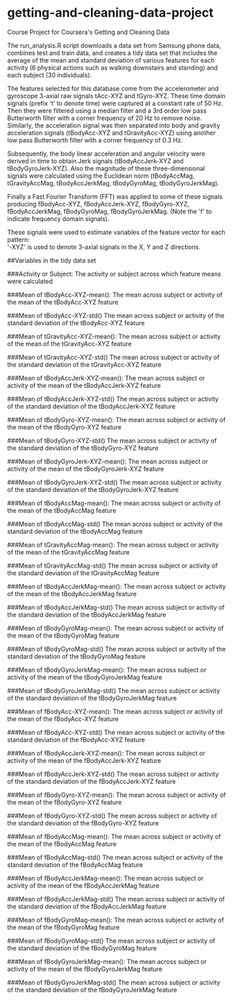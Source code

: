 # getting-and-cleaning-data-project
Course Project for Coursera's Getting and Cleaning Data

The run_analysis.R script downloads a data set from Samsung phone data, combines test and train data, and creates a tidy data set that includes the average of the mean and standard deviation of various features for each activity (6 physical actions such as walking downstairs and standing) and each subject (30 individuals).

The features selected for this database come from the accelerometer and gyroscope 3-axial raw signals tAcc-XYZ and tGyro-XYZ. These time domain signals (prefix 't' to denote time) were captured at a constant rate of 50 Hz. Then they were filtered using a median filter and a 3rd order low pass Butterworth filter with a corner frequency of 20 Hz to remove noise. Similarly, the acceleration signal was then separated into body and gravity acceleration signals (tBodyAcc-XYZ and tGravityAcc-XYZ) using another low pass Butterworth filter with a corner frequency of 0.3 Hz. 

Subsequently, the body linear acceleration and angular velocity were derived in time to obtain Jerk signals (tBodyAccJerk-XYZ and tBodyGyroJerk-XYZ). Also the magnitude of these three-dimensional signals were calculated using the Euclidean norm (tBodyAccMag, tGravityAccMag, tBodyAccJerkMag, tBodyGyroMag, tBodyGyroJerkMag). 

Finally a Fast Fourier Transform (FFT) was applied to some of these signals producing fBodyAcc-XYZ, fBodyAccJerk-XYZ, fBodyGyro-XYZ, fBodyAccJerkMag, fBodyGyroMag, fBodyGyroJerkMag. (Note the 'f' to indicate frequency domain signals). 

These signals were used to estimate variables of the feature vector for each pattern:  
'-XYZ' is used to denote 3-axial signals in the X, Y and Z directions.

##Variables in the tidy data set

###Activity or Subject:
  The activity or subject across which feature means were calculated

###Mean of tBodyAcc-XYZ-mean():
	The mean across subject or activity of the mean of the tBodyAcc-XYZ feature

###Mean of tBodyAcc-XYZ-std()
	The mean across subject or activity of the standard deviation of the tBodyAcc-XYZ feature

###Mean of tGravityAcc-XYZ-mean():
	The mean across subject or activity of the mean of the tGravityAcc-XYZ feature

###Mean of tGravityAcc-XYZ-std()
	The mean across subject or activity of the standard deviation of the tGravityAcc-XYZ feature

###Mean of tBodyAccJerk-XYZ-mean():
	The mean across subject or activity of the mean of the tBodyAccJerk-XYZ feature

###Mean of tBodyAccJerk-XYZ-std()
	The mean across subject or activity of the standard deviation of the tBodyAccJerk-XYZ feature

###Mean of tBodyGyro-XYZ-mean():
	The mean across subject or activity of the mean of the tBodyGyro-XYZ feature

###Mean of tBodyGyro-XYZ-std()
	The mean across subject or activity of the standard deviation of the tBodyGyro-XYZ feature

###Mean of tBodyGyroJerk-XYZ-mean():
	The mean across subject or activity of the mean of the tBodyGyroJerk-XYZ feature

###Mean of tBodyGyroJerk-XYZ-std()
	The mean across subject or activity of the standard deviation of the tBodyGyroJerk-XYZ feature

###Mean of tBodyAccMag-mean():
	The mean across subject or activity of the mean of the tBodyAccMag feature

###Mean of tBodyAccMag-std()
	The mean across subject or activity of the standard deviation of the tBodyAccMag feature

###Mean of tGravityAccMag-mean():
	The mean across subject or activity of the mean of the tGravityAccMag feature

###Mean of tGravityAccMag-std()
	The mean across subject or activity of the standard deviation of the tGravityAccMag feature

###Mean of tBodyAccJerkMag-mean():
	The mean across subject or activity of the mean of the tBodyAccJerkMag feature

###Mean of tBodyAccJerkMag-std()
	The mean across subject or activity of the standard deviation of the tBodyAccJerkMag feature

###Mean of tBodyGyroMag-mean():
	The mean across subject or activity of the mean of the tBodyGyroMag feature

###Mean of tBodyGyroMag-std()
	The mean across subject or activity of the standard deviation of the tBodyGyroMag feature

###Mean of tBodyGyroJerkMag-mean():
	The mean across subject or activity of the mean of the tBodyGyroJerkMag feature

###Mean of tBodyGyroJerkMag-std()
	The mean across subject or activity of the standard deviation of the tBodyGyroJerkMag feature

###Mean of fBodyAcc-XYZ-mean():
	The mean across subject or activity of the mean of the fBodyAcc-XYZ feature

###Mean of fBodyAcc-XYZ-std()
	The mean across subject or activity of the standard deviation of the fBodyAcc-XYZ feature

###Mean of fBodyAccJerk-XYZ-mean():
	The mean across subject or activity of the mean of the fBodyAccJerk-XYZ feature

###Mean of fBodyAccJerk-XYZ-std()
	The mean across subject or activity of the standard deviation of the fBodyAccJerk-XYZ feature

###Mean of fBodyGyro-XYZ-mean():
	The mean across subject or activity of the mean of the fBodyGyro-XYZ feature

###Mean of fBodyGyro-XYZ-std()
	The mean across subject or activity of the standard deviation of the fBodyGyro-XYZ feature

###Mean of fBodyAccMag-mean():
	The mean across subject or activity of the mean of the fBodyAccMag feature

###Mean of fBodyAccMag-std()
	The mean across subject or activity of the standard deviation of the fBodyAccMag feature

###Mean of fBodyAccJerkMag-mean():
	The mean across subject or activity of the mean of the fBodyAccJerkMag feature

###Mean of fBodyAccJerkMag-std()
	The mean across subject or activity of the standard deviation of the fBodyAccJerkMag feature

###Mean of fBodyGyroMag-mean():
	The mean across subject or activity of the mean of the fBodyGyroMag feature

###Mean of fBodyGyroMag-std()
	The mean across subject or activity of the standard deviation of the fBodyGyroMag feature

###Mean of fBodyGyroJerkMag-mean():
	The mean across subject or activity of the mean of the fBodyGyroJerkMag feature

###Mean of fBodyGyroJerkMag-std()
	The mean across subject or activity of the standard deviation of the fBodyGyroJerkMag feature

